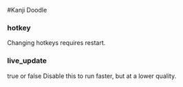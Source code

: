 #Kanji Doodle

### hotkey
Changing hotkeys requires restart.

### live_update
true or false
Disable this to run faster, but at a lower quality.

